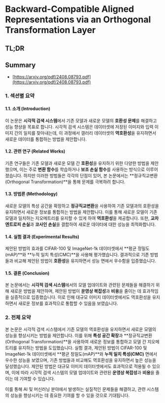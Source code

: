 # Backward-Compatible Aligned Representations via an Orthogonal Transformation Layer
## TL;DR
## Summary
- [https://arxiv.org/pdf/2408.08793.pdf](https://arxiv.org/pdf/2408.08793.pdf)

### 1. 섹션별 요약

#### 1.1. 소개 (Introduction)
이 논문은 **시각적 검색 시스템**에서 기존 모델과 새로운 모델의 **호환성 문제**를 해결하고 성능 향상을 목표로 합니다. 시각적 검색 시스템은 데이터셋에 저장된 이미지와 입력 이미지 간의 일치를 찾아내는데, 이 과정에서 갤러리 데이터셋의 **역호환성**을 유지하면서 새로운 데이터를 통합하는 방법을 제안합니다.

#### 1.2. 관련 연구 (Related Works)
기존 연구들은 기존 모델과 새로운 모델 간 **호환성**을 유지하기 위한 다양한 방법을 제안했으며, 이는 주로 **변환 함수**를 학습하거나 **보조 손실 함수**를 사용하는 방식으로 이루어졌습니다. 하지만 이러한 방법들은 각각의 단점이 있어, 본 논문에서는 **정규직교변환(Orthogonal Transformation)**을 통해 문제를 극복하려 합니다.

#### 1.3. 방법론 (Methodology)
새로운 모델의 특성 공간을 확장하고 **정규직교변환**을 사용하여 기존 모델과의 호환성을 유지하면서 새로운 정보를 통합하는 방법을 제안합니다. 이를 통해 새로운 모델이 기존 모델과 일치하는 지오메트리를 유지할 수 있게 하여 **역호환성**을 제공합니다. 또한, **교차 엔트로피 손실**과 **코사인 손실**을 결합하여 새로운 데이터에 대한 성능을 최적화합니다.

#### 1.4. 실험 결과 (Experimental Results)
제안된 방법의 효과를 CIFAR-100 및 ImageNet-1k 데이터셋에서 **평균 정밀도(mAP)**와 **누적 일치 특성(CMC)**을 사용해 평가했습니다. 결과적으로 기존 방법들과 비교해 제안된 방법이 **호환성**을 유지하면서 성능 면에서 우수함을 입증했습니다.

#### 1.5. 결론 (Conclusion)
본 논문에서는 **시각적 검색 시스템**에서의 모델 업데이트와 관련된 문제들을 해결하기 위해 새로운 방법을 제안하며, 제안된 방법이 **운영상 복잡성**과 **비용**을 줄이는 데 효과적임을 실증적으로 입증했습니다. 이로 인해 대규모 이미지 데이터셋에서도 역호환성을 유지하면서 새로운 정보를 효과적으로 통합할 수 있음을 보였습니다.

### 2. 전체 요약
본 논문은 시각적 검색 시스템에서 기존 모델의 역호환성을 유지하면서 새로운 모델의 성능을 향상시키는 방법을 제안합니다. 이를 위해 **특성 공간 확장**과 **정규직교변환(Orthogonal Transformation)**을 사용하여 새로운 정보를 통합하고 모델 간 지오메트리를 유지하는 방법을 도입했습니다. 실험 결과, 제안된 방법이 CIFAR-100 및 ImageNet-1k 데이터셋에서 **평균 정밀도(mAP)**와 **누적 일치 특성(CMC)** 면에서 우수한 성능을 보였으며, 기존 방법들과 비교해도 역호환성을 유지하면서 높은 성능을 달성했습니다. 제안된 방법은 대규모 이미지 데이터셋에서도 효과적으로 적용될 수 있으며, 이에 따라 시각적 검색 시스템의 모델 업데이트와 관련된 **운영상 복잡성**과 **비용**을 줄이는 데 기여할 수 있습니다.

이를 통해 AI 및 머신러닝 분야에서 발생하는 실질적인 문제들을 해결하고, 관련 시스템의 성능을 향상시키는 데 중요한 기여를 할 수 있을 것으로 기대됩니다.